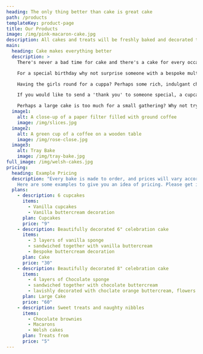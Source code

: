 ```yaml
---
heading: The only thing better than cake is great cake
path: /products
templateKey: product-page
title: Our Products
image: /img/pink-macaron-cake.jpg
description: All cakes and treats will be freshly baked and decorated to order using fine quality ingredients and locally sourced free range eggs. I bake from my home in Bishop's Nympton, in the beautiful North Devon countryside. 
main:
  heading: Cake makes everything better
  description: >
    There's never a bad time for cake and there's a cake for every occasion.

    For a special birthday why not surprise someone with a bespoke multi-layered decadent vanilla sponge, with Swiss meringue buttercream, decorated to your specification.

    Having the girls round for a cuppa? Perhaps some rich, indulgant chocolate brownies or a selection of delicate macarons?

    If you would like to send a 'thank you' to someone special, a cupcake bouquet is always a winner.

    Perhaps a large cake is too much for a small gathering? Why not try some individual cake slices presented on a decorated board.
  image1:
    alt: A close-up of a paper filter filled with ground coffee
    image: /img/slices.jpg
  image2:
    alt: A green cup of a coffee on a wooden table
    image: /img/rose-close.jpg
  image3:
    alt: Tray Bake
    image: /img/tray-bake.jpg
full_image: /img/welsh-cakes.jpg
pricing:
  heading: Example Pricing
  description: "Every bake is made to order, and prices will vary accordingly.
    Here are some examples to give you an idea of pricing. Please get in touch for a quote. "
  plans:
    - description: 6 cupcakes 
      items:
        - Vanilla cupcakes
        - Vanilla buttercream decoration
      plan: Cupcakes
      price: "9"
    - description: Beautifully decorated 6" celebration cake
      items:
        - 3 layers of vanilla sponge 
        - sandwiched together with vanilla buttercream
        - Bespoke buttercream decoration
      plan: Cake
      price: "30"
    - description: Beautifully decorated 8" celebration cake
      items:
        - 4 layers of Chocolate sponge
        - sandwiched together with chocolate buttercream
        - lavishly decorated with choclate orange buttercream, flowers and treats
      plan: Large Cake
      price: "60"
    - description: Sweet treats and naughty nibbles
      items:
        - Chocolate brownies
        - Macarons
        - Welsh cakes
      plan: Treats from
      price: "5"
---
```

